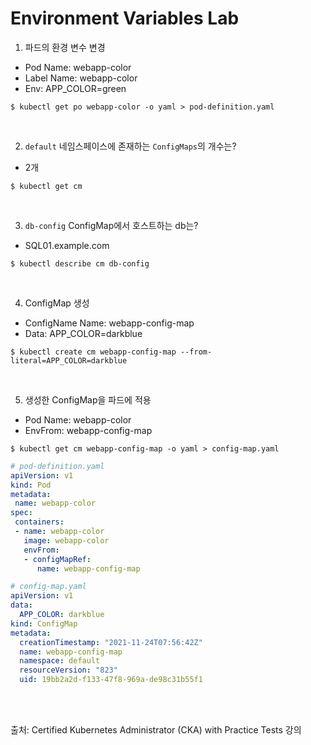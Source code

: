# Environment Variables Lab

1. 파드의 환경 변수 변경

- Pod Name: webapp-color
- Label Name: webapp-color
- Env: APP_COLOR=green

```
$ kubectl get po webapp-color -o yaml > pod-definition.yaml
```

<br>

2. `default` 네임스페이스에 존재하는 `ConfigMaps`의 개수는?

- 2개

```
$ kubectl get cm
```

<br>

3. `db-config` ConfigMap에서 호스트하는 db는?

- SQL01.example.com

```
$ kubectl describe cm db-config
```

<br>

4. ConfigMap 생성

- ConfigName Name: webapp-config-map
- Data: APP_COLOR=darkblue

```
$ kubectl create cm webapp-config-map --from-literal=APP_COLOR=darkblue
```

<br>

5. 생성한 ConfigMap을 파드에 적용

- Pod Name: webapp-color
- EnvFrom: webapp-config-map

```
$ kubectl get cm webapp-config-map -o yaml > config-map.yaml
```

```yaml
# pod-definition.yaml
apiVersion: v1
kind: Pod
metadata:
 name: webapp-color
spec:
 containers:
 - name: webapp-color
   image: webapp-color
   envFrom:
   - configMapRef:
      name: webapp-config-map
```

```yaml
# config-map.yaml
apiVersion: v1
data:
  APP_COLOR: darkblue
kind: ConfigMap
metadata:
  creationTimestamp: "2021-11-24T07:56:42Z"
  name: webapp-config-map
  namespace: default
  resourceVersion: "823"
  uid: 19bb2a2d-f133-47f8-969a-de98c31b55f1
```

<br>

<br>

출처: Certified Kubernetes Administrator (CKA) with Practice Tests 강의

